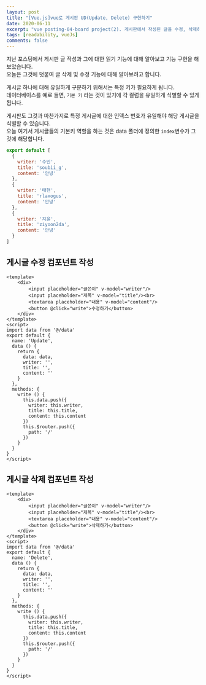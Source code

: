 ```yaml
---
layout: post
title: "[Vue.js]vue로 게시판 UD(Update, Delete) 구현하기"
date: 2020-06-11
excerpt: "vue posting-04-board project(2). 게시판에서 작성된 글을 수정, 삭제하는 기능을 추가해보자. "
tags: [readability, vueJs]
comments: false
---
```


지난 포스팅에서 게시판 글 작성과 그에 대한 읽기 기능에 대해 알아보고 기능 구현을 해보았습니다.  
오늘은 그것에 덧붙여 글 삭제 및 수정 기능에 대해 알아보려고 합니다.

게시글 하나에 대해 유일하게 구분하기 위해서는 특정 키가 필요하게 됩니다.  
데이터베이스를 예로 들면, `기본 키` 라는 것이 있기에 각 컬럼을 유일하게 식별할 수 있게 됩니다.

게시판도 그것과 마찬가지로 특정 게시글에 대한 인덱스 번호가 유일해야 해당 게시글을 식별할 수 있습니다.  
오늘 여기서 게시글들의 기본키 역할을 하는 것은 data 폴더에 정의한 `index`변수가 그것에 해당합니다.  

```javascript 
export default [
  {
    writer: '수빈',
    title: 'soubii_g',
    content: '안녕'
  },
  {
    writer: '태현',
    title: 'rlaxogus',
    content: '안녕'
  },
  {
    writer: '지윤',
    title: 'ziyoon2da',
    content: '안녕'
  }
]

```

## 게시글 수정 컴포넌트 작성
```vue
<template>
    <div>
        <input placeholder="글쓴이" v-model="writer"/>
        <input placeholder="제목" v-model="title"/><br>
        <textarea placeholder="내용" v-model="content"/>
        <button @click="write">수정하기</button>
    </div>
</template>
<script>
import data from '@/data'
export default {
  name: 'Update',
  data () {
    return {
      data: data,
      writer: '',
      title: '',
      content: ''
    }
  },
  methods: {
    write () {
      this.data.push({
        writer: this.writer,
        title: this.title,
        content: this.content
      })
      this.$router.push({
        path: '/'
      })
    }
  }
}
</script>

```

## 게시글 삭제 컴포넌트 작성
```vue
<template>
    <div>
        <input placeholder="글쓴이" v-model="writer"/>
        <input placeholder="제목" v-model="title"/><br>
        <textarea placeholder="내용" v-model="content"/>
        <button @click="write">삭제하기</button>
    </div>
</template>
<script>
import data from '@/data'
export default {
  name: 'Delete',
  data () {
    return {
      data: data,
      writer: '',
      title: '',
      content: ''
    }
  },
  methods: {
    write () {
      this.data.push({
        writer: this.writer,
        title: this.title,
        content: this.content
      })
      this.$router.push({
        path: '/'
      })
    }
  }
}
</script>

```